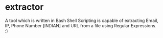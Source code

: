 # extractor
A tool which is written in Bash Shell Scripting is capable of extracting Email, IP, Phone Number [INDIAN] and URL from a file using Regular Expressions. :)
